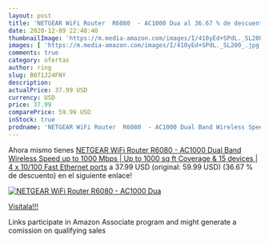 ```yaml
---
layout: post
title: 'NETGEAR WiFi Router  R6080  - AC1000 Dua al 36.67 % de descuento'
date: 2020-12-09 22:48:40
thumbnailImage: 'https://m.media-amazon.com/images/I/410yEd+SPdL._SL200_.jpg'
images: [ 'https://m.media-amazon.com/images/I/410yEd+SPdL._SL200_.jpg' ]
comments: true
category: ofertas
author: ring
slug: B071J24FNY
description:
actualPrice: 37.99 USD
currency: USD
price: 37.99
comparePrice: 59.99 USD
inStock: true
prodname: 'NETGEAR WiFi Router  R6080  - AC1000 Dual Band Wireless Speed  up to 1000 Mbps  | Up to 1000 sq ft Coverage & 15 devices | 4 x 10/100 Fast Ethernet ports'
---
```


Ahora mismo tienes [NETGEAR WiFi Router  R6080  - AC1000 Dual Band Wireless Speed  up to 1000 Mbps  | Up to 1000 sq ft Coverage & 15 devices | 4 x 10/100 Fast Ethernet ports](https://www.amazon.com/dp/B071J24FNY/?tag=tolees-20) a 37.99 USD (original: 59.99 USD) (36.67 %  de descuento) en el siguiente enlace!

[![NETGEAR WiFi Router  R6080  - AC1000 Dua](https://m.media-amazon.com/images/I/410yEd+SPdL._SL200_.jpg)](https://www.amazon.com/dp/B071J24FNY/?tag=tolees-20)

[Visítala!!!](https://www.amazon.com/dp/B071J24FNY/?tag=tolees-20)

Links participate in Amazon Associate program and might generate a comission on qualifying sales
